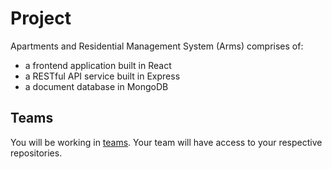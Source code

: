 # Project

Apartments and Residential Management System (Arms) comprises of:

- a frontend application built in React
- a RESTful API service built in Express
- a document database in MongoDB

## Teams

You will be working in [teams](https://github.com/orgs/developer-program/teams/engineering-track/teams). Your team will have access to your respective repositories.
